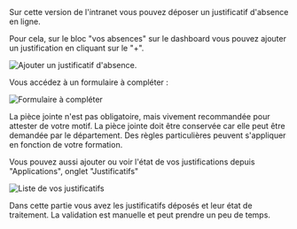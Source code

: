 <div class="resume">
Sur cette version de l'intranet vous pouvez déposer un justificatif d'absence en ligne.
</div>

Pour cela, sur le bloc "vos absences" sur le dashboard vous pouvez ajouter un justification en cliquant sur le "+".

![Ajouter un justificatif d&apos;absence.](http://newintranet:8888/aide/capture-de-cran-2020-09-21-a-15.05.37.png)

Vous accédez à un formulaire à compléter :

![Formulaire &#xE0; compl&#xE9;ter](http://newintranet:8888/aide/capture-de-cran-2020-09-21-a-15.05.54.png)

<div class="alert alert-danger"> La pièce jointe n'est pas obligatoire, mais vivement recommandée pour attester de votre motif.
La pièce jointe doit être conservée car elle peut être demandée par le département. Des règles particulières peuvent
s'appliquer en fonction de votre formation. </div>

Vous pouvez aussi ajouter ou voir l'état de vos justifications depuis "Applications", onglet "Justificatifs"

![Liste de vos justificatifs](.http://newintranet:8888/aide/capture-de-cran-2020-09-21-a-15.06.43.png)

Dans cette partie vous avez les justificatifs déposés et leur état de traitement. La validation est manuelle et peut
prendre un peu de temps.

